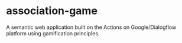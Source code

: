 # association-game
A semantic web application built on the Actions on Google/Dialogflow platform using gamification principles.
